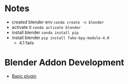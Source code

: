 
# Notes

- created blender env ```conda create -n blender```
- activate it ```conda activate blender```
- install blender ```conda install pip```
- install blender ```pip install fake-bpy-module-4.0```
  - 4.1 fails

# Blender Addon Development

- [Basic plugin](https://polynook.com/learn/set-up-blender-addon-development-environment-in-windows)
